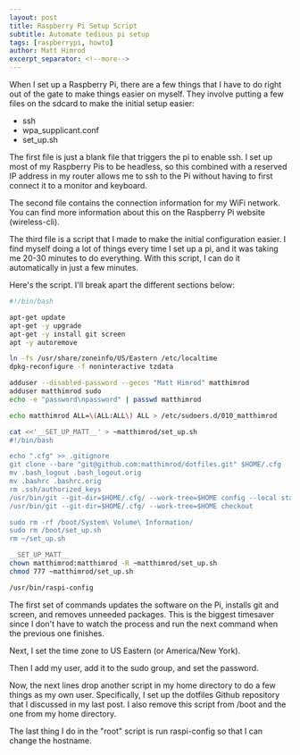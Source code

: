 ```yaml
---
layout: post
title: Raspberry Pi Setup Script
subtitle: Automate tedious pi setup
tags: [raspberrypi, howto]
author: Matt Himrod
excerpt_separator: <!--more-->
---
```


When I set up a Raspberry Pi, there are a few things that I have to do right out of the gate to make things easier on myself. They involve putting a few files on the sdcard to make the initial setup easier:

* ssh
* wpa_supplicant.conf
* set_up.sh
<!--more-->

The first file is just a blank file that triggers the pi to enable ssh. I set up most of my Raspberry Pis to be headless, so this combined with a reserved IP address in my router allows me to ssh to the Pi without having to first connect it to a monitor and keyboard.

The second file contains the connection information for my WiFi network. You can find more information about this on the Raspberry Pi website (wireless-cli).

The third file is a script that I made to make the initial configuration easier. I find myself doing a lot of things every time I set up a pi, and it was taking me 20-30 minutes to do everything. With this script, I can do it automatically in just a few minutes.

Here's the script. I'll break apart the different sections below:

```bash
#!/bin/bash

apt-get update
apt-get -y upgrade
apt-get -y install git screen
apt -y autoremove

ln -fs /usr/share/zoneinfo/US/Eastern /etc/localtime
dpkg-reconfigure -f noninteractive tzdata

adduser --disabled-password --gecos "Matt Himrod" matthimrod 
adduser matthimrod sudo
echo -e "password\npassword" | passwd matthimrod

echo matthimrod ALL=\(ALL:ALL\) ALL > /etc/sudoers.d/010_matthimrod

cat <<'__SET_UP_MATT__' > ~matthimrod/set_up.sh 
#!/bin/bash

echo ".cfg" >> .gitignore
git clone --bare "git@github.com:matthimrod/dotfiles.git" $HOME/.cfg
mv .bash_logout .bash_logout.orig
mv .bashrc .bashrc.orig
rm .ssh/authorized_keys
/usr/bin/git --git-dir=$HOME/.cfg/ --work-tree=$HOME config --local status.showUntrackedFiles no
/usr/bin/git --git-dir=$HOME/.cfg/ --work-tree=$HOME checkout

sudo rm -rf /boot/System\ Volume\ Information/
sudo rm /boot/set_up.sh
rm ~/set_up.sh

__SET_UP_MATT__
chown matthimrod:matthimrod -R ~matthimrod/set_up.sh
chmod 777 ~matthimrod/set_up.sh

/usr/bin/raspi-config
```

The first set of commands updates the software on the Pi, installs git and screen, and removes unneeded packages. This is the biggest timesaver since I don't have to watch the process and run the next command when the previous one finishes.

Next, I set the time zone to US Eastern (or America/New York).

Then I add my user, add it to the sudo group, and set the password.

Now, the next lines drop another script in my home directory to do a few things as my own user. Specifically, I set up the dotfiles Github repository that I discussed in my last post. I also remove this script from /boot and the one from my home directory.

The last thing I do in the "root" script is run raspi-config so that I can change the hostname.
